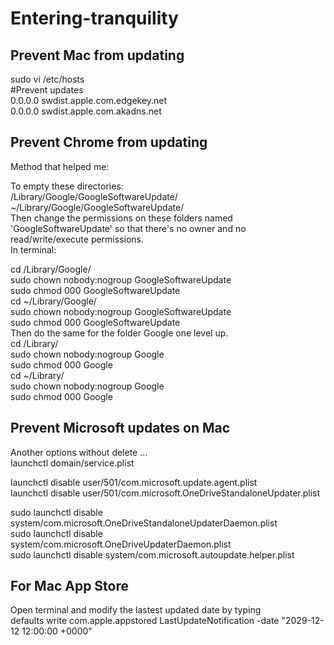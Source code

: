 # Entering-tranquility

## Prevent Mac from updating
sudo vi /etc/hosts<br />
#Prevent updates<br />
0.0.0.0 swdist.apple.com.edgekey.net<br />
0.0.0.0 swdist.apple.com.akadns.net<br />

## Prevent Chrome from updating<br />
Method that helped me:<br />

To empty these directories:<br />
/Library/Google/GoogleSoftwareUpdate/<br />
~/Library/Google/GoogleSoftwareUpdate/<br />
Then change the permissions on these folders named 'GoogleSoftwareUpdate' so that there's no owner and no read/write/execute permissions.<br />
In terminal:<br />

cd /Library/Google/<br />
sudo chown nobody:nogroup GoogleSoftwareUpdate<br />
sudo chmod 000 GoogleSoftwareUpdate<br />
cd ~/Library/Google/<br />
sudo chown nobody:nogroup GoogleSoftwareUpdate<br />
sudo chmod 000 GoogleSoftwareUpdate<br />
Then do the same for the folder Google one level up.<br />
cd /Library/<br />
sudo chown nobody:nogroup Google<br />
sudo chmod 000 Google<br />
cd ~/Library/<br />
sudo chown nobody:nogroup Google<br />
sudo chmod 000 Google<br />

## Prevent Microsoft updates on Mac<br />
Another options without delete …<br />
launchctl domain/service.plist<br />

launchctl disable user/501/com.microsoft.update.agent.plist<br />
launchctl disable user/501/com.microsoft.OneDriveStandaloneUpdater.plist<br />

sudo launchctl disable system/com.microsoft.OneDriveStandaloneUpdaterDaemon.plist<br />
sudo launchctl disable system/com.microsoft.OneDriveUpdaterDaemon.plist<br />
sudo launchctl disable system/com.microsoft.autoupdate.helper.plist<br />

## For Mac App Store<br />
Open terminal and modify the lastest updated date by typing<br />
defaults write com.apple.appstored LastUpdateNotification -date "2029-12-12 12:00:00 +0000"<br />

